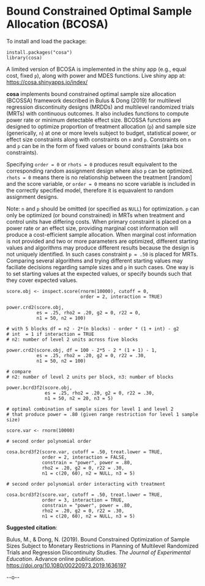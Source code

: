 # Bound Constrained Optimal Sample Allocation (BCOSA)

To install and load the package:
```{r}
install.packages("cosa")
library(cosa)
```

A limited version of BCOSA is implemented in the shiny app (e.g., equal cost, fixed `p`), along with power and MDES functions. Live shiny app at: <br>
<https://cosa.shinyapps.io/index/> <br>

**cosa** implements bound constrained optimal sample size allocation (BCOSSA) framework described in Bulus & Dong (2019) for multilevel regression discontinuity designs (MRDDs) and multilevel randomized trials (MRTs) with continuous outcomes. It also includes functions to compute power rate or minimum detectable effect size. BCOSSA functions are designed to optimize proportion of treatment allocation (`p`) and sample size (generically, `n`) at one or more levels subject to budget, statistical power, or effect size constraints along with constraints on `n` and `p`. Constraints on `n` and `p` can be in the form of fixed values or bound constraints (aka box constraints).

Specifying `order = 0` or `rhots = 0` produces result equivalent to the corresponding random assignment design where also `p` can be optimized. `rhots = 0` means there is no relationship between the treatment [random] and the score variable, or `order = 0` means no score variable is included in the correctly specified model, therefore it is equavalent to random assignment designs.

Note: `n` and `p` should be omitted (or specified as `NULL`) for optimization. `p` can only be optimized (or bound constrained) in MRTs when treatment and control units have differing costs. When primary constraint is placed on a power rate or an effect size, providing marginal cost information will produce a cost-efficient sample allocation. When marginal cost information is not provided and two or more parameters are optimized, different starting values and algorithms may produce different results because the design is not uniquely identified. In such cases constraint `p = .50` is placed for MRTs. Comparing several algorithms and trying different starting values may faciliate decisions regarding sample sizes and `p` in such cases. One way is to set starting values at the expected values, or specify bounds such that they cover expected values. 


```{r}
score.obj <- inspect.score(rnorm(10000), cutoff = 0,
                           order = 2, interaction = TRUE)
                           
power.crd2(score.obj,
           es = .25, rho2 = .20, g2 = 0, r22 = 0,
           n1 = 50, n2 = 100)

# with 5 blocks df = n2 - 2*(n blocks) - order * (1 + int) - g2
# int  = 1 if interaction = TRUE
# n2: number of level 2 units across five blocks

power.crd2(score.obj, df = 100 - 2*5 - 2 * (1 + 1) - 1,
           es = .25, rho2 = .20, g2 = 0, r22 = .30,
           n1 = 50, n2 = 100)

# compare
# n2: number of level 2 units per block, n3: number of blocks

power.bcrd3f2(score.obj, 
              es = .25, rho2 = .20, g2 = 0, r22 = .30,
              n1 = 50, n2 = 20, n3 = 5)

# optimal combination of sample sizes for level 1 and level 2
# that produce power = .80 (given range restriction for level 1 sample size)

score.var <- rnorm(10000)

# second order polynomial order

cosa.bcrd3f2(score.var, cutoff = .50, treat.lower = TRUE,
             order = 2, interaction = FALSE,
             constrain = "power", power = .80,
             rho2 = .20, g2 = 0, r22 = .30,
             n1 = c(20, 60), n2 = NULL, n3 = 5)
             
# second order polynomial order interacting with treatment

cosa.bcrd3f2(score.var, cutoff = .50, treat.lower = TRUE,
             order = 3, interaction = TRUE, 
             constrain = "power", power = .80,
             rho2 = .20, g2 = 0, r22 = .30,
             n1 = c(20, 60), n2 = NULL, n3 = 5)
```

**Suggested citation**:

Bulus, M., & Dong, N. (2019). Bound Constrained Optimization of Sample Sizes Subject to Monetary Restrictions in Planning of Multilevel Randomized Trials and Regression Discontinuity Studies. *The Journal of Experimental Education*. Advance online publication. <https://doi.org/10.1080/00220973.2019.1636197>

--o-- 
